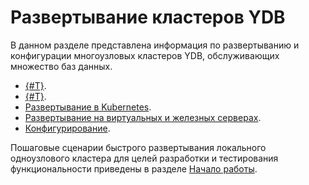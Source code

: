 # Развертывание кластеров YDB

В данном разделе представлена информация по развертыванию и конфигурации многоузловых кластеров YDB, обслуживающих множество баз данных.

* [{#T}](../../cluster/system-requirements.md).
* [{#T}](../../cluster/topology.md).
* [Развертывание в Kubernetes](../orchestrated/concepts.md).
* [Развертывание на виртуальных и железных серверах](../manual/deploy-ydb-on-premises.md).
* [Конфигурирование](../configuration/config.md).

Пошаговые сценарии быстрого развертывания локального одноузлового кластера для целей разработки и тестирования функциональности приведены в разделе [Начало работы](../../getting_started/self_hosted/index.md).
